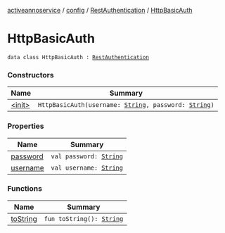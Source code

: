 [activeannoservice](../../../index.md) / [config](../../index.md) / [RestAuthentication](../index.md) / [HttpBasicAuth](./index.md)

# HttpBasicAuth

`data class HttpBasicAuth : `[`RestAuthentication`](../index.md)

### Constructors

| Name | Summary |
|---|---|
| [&lt;init&gt;](-init-.md) | `HttpBasicAuth(username: `[`String`](https://kotlinlang.org/api/latest/jvm/stdlib/kotlin/-string/index.html)`, password: `[`String`](https://kotlinlang.org/api/latest/jvm/stdlib/kotlin/-string/index.html)`)` |

### Properties

| Name | Summary |
|---|---|
| [password](password.md) | `val password: `[`String`](https://kotlinlang.org/api/latest/jvm/stdlib/kotlin/-string/index.html) |
| [username](username.md) | `val username: `[`String`](https://kotlinlang.org/api/latest/jvm/stdlib/kotlin/-string/index.html) |

### Functions

| Name | Summary |
|---|---|
| [toString](to-string.md) | `fun toString(): `[`String`](https://kotlinlang.org/api/latest/jvm/stdlib/kotlin/-string/index.html) |
